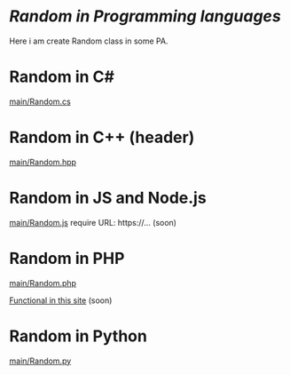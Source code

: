 # *Random in Programming languages*
Here i am create Random class in some PA.
# Random in C#
[main/Random.cs](https://github.com/GDenisC/Random-in-PA/blob/main/Random.cs)
# Random in C++ (header)
[main/Random.hpp](https://github.com/GDenisC/Random-in-PA/blob/main/Random.hpp)
# Random in JS and Node.js
[main/Random.js](https://github.com/GDenisC/Random-in-PA/blob/main/Random.js)
require URL: https://... (soon)
# Random in PHP
[main/Random.php](https://github.com/GDenisC/Random-in-PA/blob/main/Random.php)

[Functional in this site](https://github.com/GDenisC/Random-in-PA/#) (soon)
# Random in Python
[main/Random.py](https://github.com/GDenisC/Random-in-PA/blob/main/Random.py)
